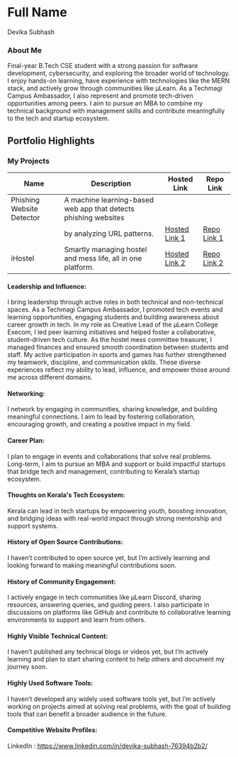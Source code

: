 # Full Name 
Devika Subhash

### About Me
Final-year B.Tech CSE student with a strong passion for software development, cybersecurity, and exploring
the broader world of technology. I enjoy hands-on learning, have experience with technologies like the MERN stack,
and actively grow through communities like μLearn. As a Techmagi Campus Ambassador, I also represent and promote
tech-driven opportunities among peers. I aim to pursue an MBA to combine my technical background with management skills
and contribute meaningfully to the tech and startup ecosystem.


## Portfolio Highlights

### My Projects

| Name                      | Description                                                               | Hosted Link                              | Repo Link                                                       |
|---------------------------|---------------------------------------------------------------------------|------------------------------------------|-----------------------------------------------------------------|
| Phishing Website Detector | A machine learning-based web app that detects phishing websites           |                                          |                                                                 |
|                           |by analyzing URL patterns.                                                 | [Hosted Link 1](https://example.com)     | [Repo Link 1](https://github.com/username/project1)             |
| iHostel                   | Smartly managing hostel and mess life, all in one platform.               | [Hosted Link 2](https://example.com)     | [Repo Link 2](https://github.com/username/project2)             |

#### Leadership and Influence:

I bring leadership through active roles in both technical and non-technical spaces.
As a Techmagi Campus Ambassador, I promoted tech events and learning opportunities, engaging students and building awareness about career growth in tech.
In my role as Creative Lead of the μLearn College Execom, I led peer learning initiatives and helped foster a collaborative, student-driven tech culture.
As the hostel mess committee treasurer, I managed finances and ensured smooth coordination between students and staff.
My active participation in sports and games has further strengthened my teamwork, discipline, and communication skills.
These diverse experiences reflect my ability to lead, influence, and empower those around me across different domains.

#### Networking:

I network by engaging in communities, sharing knowledge, and building meaningful connections.
I aim to lead by fostering collaboration, encouraging growth, and creating a positive impact in my field.

#### Career Plan:

I plan to engage in events and collaborations that solve real problems. Long-term, I aim 
to pursue an MBA and support or build impactful startups that bridge tech and management, contributing to
Kerala’s startup ecosystem.

#### Thoughts on Kerala's Tech Ecosystem:

Kerala can lead in tech startups by empowering youth, boosting innovation, and bridging
ideas with real-world impact through strong mentorship and support systems.

#### History of Open Source Contributions:

I haven’t contributed to open source yet, but I’m actively learning and looking forward
to making meaningful contributions soon.

#### History of Community Engagement:

I actively engage in tech communities like μLearn Discord, sharing resources, answering queries,
and guiding peers. I also participate in discussions on platforms like GitHub and contribute to
collaborative learning environments to support and learn from others.


#### Highly Visible Technical Content:

I haven’t published any technical blogs or videos yet, but I’m actively learning and plan to
start sharing content to help others and document my journey soon.

#### Highly Used Software Tools:

I haven’t developed any widely used software tools yet, but I’m actively working on projects aimed at solving real 
problems, with the goal of building tools that can benefit a broader audience in the future.

#### Competitive Website Profiles:
LinkedIn : https://www.linkedin.com/in/devika-subhash-76394b2b2/




